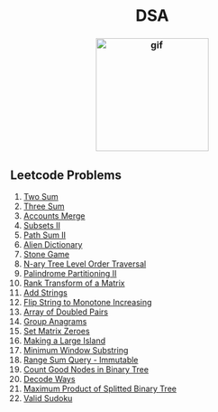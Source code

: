 <h1 align="center">DSA</h1>
<h3 align="center">
  <img src="https://d6f6d0kpz0gyr.cloudfront.net/uploads/images-archive/Blog/Gifs/coding.gif?mtime=20200914144127&focal=none" alt="gif" height="200px" width="200px"/>
</h3>

## Leetcode Problems
1. [Two Sum](https://github.com/sujink1999/DSA/blob/master/Problems%20and%20Solutions/two-sum.py)
1. [Three Sum](https://github.com/sujink1999/DSA/blob/master/Problems%20and%20Solutions/three-sum.py)
1. [Accounts Merge](https://github.com/sujink1999/DSA/blob/master/Problems%20and%20Solutions/accounts-merge.py)
1. [Subsets II](https://github.com/sujink1999/DSA/blob/master/Problems%20and%20Solutions/subsets-2.py)
1. [Path Sum II](https://github.com/sujink1999/DSA/blob/master/Problems%20and%20Solutions/path-sum-2.py)
1. [Alien Dictionary](https://github.com/sujink1999/DSA/blob/master/Problems%20and%20Solutions/alien-dictionary.py)
1. [Stone Game](https://github.com/sujink1999/DSA/blob/master/Problems%20and%20Solutions/stone-game.py)
1. [N-ary Tree Level Order Traversal](https://github.com/sujink1999/DSA/blob/master/Problems%20and%20Solutions/n-ary-tree-level-order.py)
1. [Palindrome Partitioning II](https://github.com/sujink1999/DSA/blob/master/Problems%20and%20Solutions/palindrome-partitioning-2.py)
1. [Rank Transform of a Matrix](https://github.com/sujink1999/DSA/blob/master/Problems%20and%20Solutions/matrix-rank-transform.py)
1. [Add Strings](https://github.com/sujink1999/DSA/blob/master/Problems%20and%20Solutions/add-strings.py)
1. [Flip String to Monotone Increasing](https://github.com/sujink1999/DSA/blob/master/Problems%20and%20Solutions/flip-string-to-monotone-increasing.py)
1. [Array of Doubled Pairs](https://github.com/sujink1999/DSA/blob/master/Problems%20and%20Solutions/array-of-doubled-pairs.py)
1. [Group Anagrams](https://github.com/sujink1999/DSA/blob/master/Problems%20and%20Solutions/group-anagrams.py)
1. [Set Matrix Zeroes](https://github.com/sujink1999/DSA/blob/master/Problems%20and%20Solutions/set-matrix-zeroes.py)
1. [Making a Large Island](https://github.com/sujink1999/DSA/blob/master/Problems%20and%20Solutions/making-a-large-island.py)
1. [Minimum Window Substring](https://github.com/sujink1999/DSA/blob/master/Problems%20and%20Solutions/minimum-window-substring.py)
1. [Range Sum Query - Immutable](https://github.com/sujink1999/DSA/blob/master/Problems%20and%20Solutions/range-sum-query-immutable.py)
1. [Count Good Nodes in Binary Tree](https://github.com/sujink1999/DSA/blob/master/Problems%20and%20Solutions/count-good-nodes-in-binary-tree.py)
1. [Decode Ways](https://github.com/sujink1999/DSA/blob/master/Problems%20and%20Solutions/decode-ways.py)
1. [Maximum Product of Splitted Binary Tree](https://github.com/sujink1999/DSA/blob/master/Problems%20and%20Solutions/maximum-product-splitted-binary-tree.py)
1. [Valid Sudoku](https://github.com/sujink1999/DSA/blob/master/Problems%20and%20Solutions/valid-sudoku.py)

